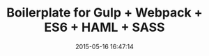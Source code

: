---
layout: project
title:  "Boilerplate for Gulp + Webpack + ES6 + HAML + SASS"
description: "Boilerplate project to easily setup a project that requires ES6, HAML and sass."
date:   2015-05-16 16:47:14
tags: [gulp, webpack, ES6, haml, sass]
link: https://github.com/jefvlamings/boilerplate-gulp-webpack-es6
---
